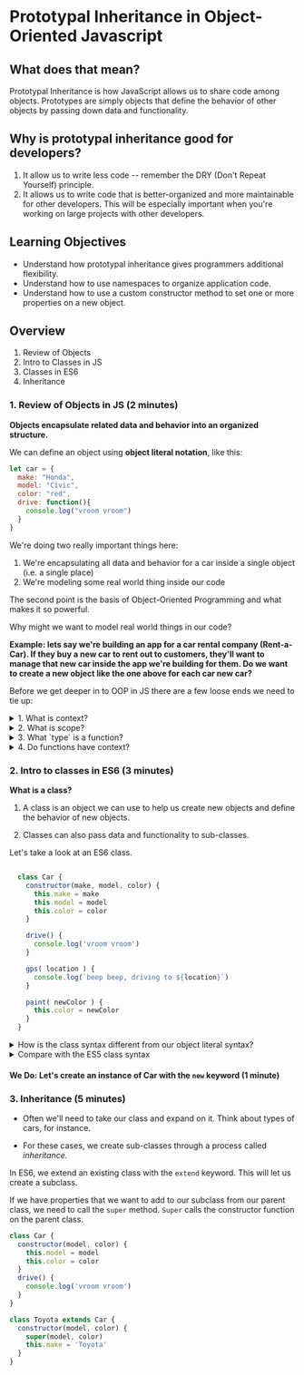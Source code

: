 # Prototypal Inheritance in Object-Oriented Javascript

## What does that mean?

Prototypal Inheritance is how JavaScript allows us to share code among objects. Prototypes are simply objects that define the behavior of other objects by passing down data and functionality.

## Why is prototypal inheritance good for developers?

1) It allow us to write less code -- remember the DRY (Don't Repeat Yourself) principle.
2) It allows us to write code that is better-organized and more maintainable for other developers.
This will be especially important when you're working on large projects with other developers.

## Learning Objectives
- Understand how prototypal inheritance gives programmers additional flexibility.
- Understand how to use namespaces to organize application code.
- Understand how to use a custom constructor method to set one or more properties on a new object.

## Overview
1. Review of Objects
2. Intro to Classes in JS
3. Classes in ES6
4. Inheritance

### 1. Review of Objects in JS (2 minutes)

**Objects encapsulate related data and behavior into an organized structure.**

We can define an object using **object literal notation**, like this:

```js
let car = {
  make: "Honda",
  model: "Civic",
  color: "red",
  drive: function(){
    console.log("vroom vroom")
  }
}
```
We're doing two really important things here:

  1. We're encapsulating all data and behavior for a car inside a single object (i.e. a single place)
  2. We're modeling some real world thing inside our code

The second point is the basis of Object-Oriented Programming and what makes it so powerful.

Why might we want to model real world things in our code?

__Example: lets say we're building an app for a car rental company (Rent-a-Car). If they buy a new car to rent out to customers, they'll want to manage that new car inside the app we're building for them. Do we want to create a new object like the one above for each car new car?__

Before we get deeper in to OOP in JS there are a few loose ends we need to tie up:

<details>
    <summary>1. What is context?</summary>

    A reference (through `this`) to the object that owns the currently executing code.
</details>
<details>
    <summary>2. What is scope?</summary>

    Where variables are accessible during function invocation.
</details>
<details>
    <summary>3. What `type` is a function?</summary>

    Well it's a function, but a function is a type of object!
</details>
<details>
    <summary>4. Do functions have context?</summary>

    They do!
</details>

### 2. Intro to classes in ES6 (3 minutes)

**What is a class?**

1) A class is an object we can use to help us create new objects and define the behavior of new objects.

2) Classes can also pass data and functionality to sub-classes.

Let's take a look at an ES6 class.

```js

  class Car {
    constructor(make, model, color) {
      this.make = make
      this.model = model
      this.color = color
    }

    drive() {
      console.log('vroom vroom')
    }

    gps( location ) {
      console.log(`beep beep, driving to ${location}`)
    }

    paint( newColor ) {
      this.color = newColor
    }
  }
```

<details>
  <summary>How is the class syntax different from our object literal syntax?</summary>


  1) The capitalized variable name.

  2) The constructor method. This method is called when a new instance of the class is instantiated.

  3) Also, notice the use of ```this```. We'll discuss ```this``` in much greater detail later.

</details>

<details>
  <summary>Compare with the ES5 class syntax</summary>

  ```js
  function Car(make, model, color) {
    this.make = make;
    this.model = model;
    this.color = color;
    this.drive = () => console.log('vroom vroom');
    this.gps = location => console.log(`driving to ${location}`);
    this.paint = newColor => (this.color = newColor);
  }
  ```
</details>

#### We Do: Let's create an instance of Car with the ```new``` keyword (1 minute)

### 3. Inheritance (5 minutes)

- Often we'll need to take our class and expand on it. Think about types of cars, for instance.

- For these cases, we create sub-classes through a process called *inheritance.*

In ES6, we extend an existing class with the `extend` keyword. This will let us create a subclass.

If we have properties that we want to add to our subclass from our parent class, we need to call the `super` method. `Super` calls the constructor function on the parent class.

```js
class Car {
  constructor(model, color) {
    this.model = model
    this.color = color
  }
  drive() {
    console.log('vroom vroom')
  }
}

class Toyota extends Car {
  constructor(model, color) {
    super(model, color)
    this.make = 'Toyota'
  }
}
```
